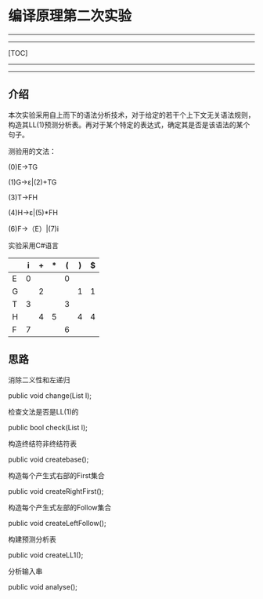 # 编译原理第二次实验

---

---

[TOC]

---

---

## 介绍

本次实验采用自上而下的语法分析技术，对于给定的若干个上下文无关语法规则，构造其LL(1)预测分析表。再对于某个特定的表达式，确定其是否是该语法的某个句子。

测验用的文法：

(0)E→TG

(1)G→ε|(2)+TG

(3)T→FH

(4)H→ε|(5)*FH

(6)F→（E）|(7)i

实验采用C#语言

|      | i    | +    | *    | (    | )    | $    |
| ---- | ---- | ---- | ---- | ---- | ---- | ---- |
| E    | 0    |      |      | 0    |      |      |
| G    |      | 2    |      |      | 1    | 1    |
| T    | 3    |      |      | 3    |      |      |
| H    |      | 4    | 5    |      | 4    | 4    |
| F    | 7    |      |      | 6    |      |      |

## 思路

消除二义性和左递归

public void change(List<string> l);

检查文法是否是LL(1)的

public bool check(List<string> l);

构造终结符非终结符表

public void createbase();

构造每个产生式右部的First集合

public void createRightFirst();

构造每个产生式左部的Follow集合

public void createLeftFollow();

构建预测分析表

public void createLL1();

分析输入串

public void analyse();